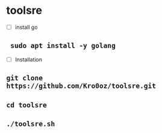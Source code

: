 # toolsre



- [ ] install go

` sudo apt install -y golang`
-

- [ ] Installation

`git clone https://github.com/Kro0oz/toolsre.git
`
-
`cd toolsre
`
-
`./toolsre.sh
`
-







